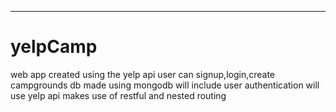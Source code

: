 ----------------
# yelpCamp
web app created using the yelp api
user can signup,login,create campgrounds
db made using mongodb
will include user authentication
will use yelp api
makes use of restful and nested routing
